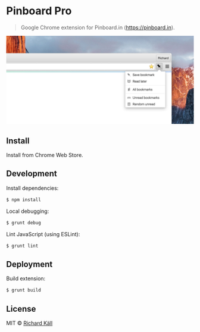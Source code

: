 # Pinboard Pro

> Google Chrome extension for Pinboard.in (https://pinboard.in).

![Pinboard Pro](preview.jpg)

## Install

Install from Chrome Web Store.

## Development

Install dependencies:

```bash
$ npm install
```

Local debugging:

```bash
$ grunt debug
```

Lint JavaScript (using ESLint):

```bash
$ grunt lint
```

## Deployment

Build extension:

```bash
$ grunt build
```

## License

MIT &copy; [Richard Käll](http://richardkall.se)
